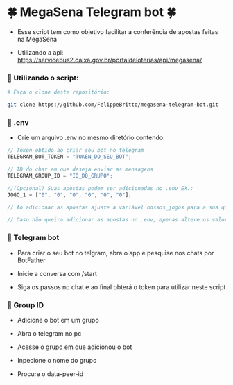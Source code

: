 # :four_leaf_clover: MegaSena Telegram bot :four_leaf_clover:

- Esse script tem como objetivo facilitar a conferência de apostas feitas na MegaSena

- Utilizando a api: https://servicebus2.caixa.gov.br/portaldeloterias/api/megasena/

### :pushpin: Utilizando o script:

```bash
# Faça o clone deste repositório:

git clone https://github.com/FelippeBritto/megasena-telegram-bot.git
```

### :pushpin: .env

- Crie um arquivo .env no mesmo diretório contendo:

```ts
// Token obtido ao criar seu bot no telegram
TELEGRAM_BOT_TOKEN = "TOKEN_DO_SEU_BOT";

// ID do chat em que deseja enviar as mensagens
TELEGRAM_GROUP_ID = "ID_DO_GRUPO";

//(Opcional) Suas apostas podem ser adicionadas no .env EX.:
JOGO_1 = ["0", "0", "0", "0", "0", "0"];

// Ao adicionar as apostas ajuste a variável nossos_jogos para a sua quantidade de jogos

// Caso não queira adicionar as apostas no .env, apenas altere os valores em nossos_jogos
```

### :pushpin: Telegram bot

- Para criar o seu bot no telgram, abra o app e pesquise nos chats por BotFather

- Inicie a conversa com /start

- Siga os passos no chat e ao final obterá o token para utilizar neste script

### :pushpin: Group ID

- Adicione o bot em um grupo

- Abra o telegram no pc

- Acesse o grupo em que adicionou o bot

- Inpecione o nome do grupo

- Procure o data-peer-id
